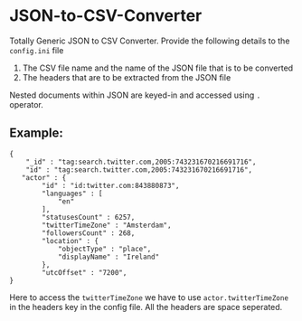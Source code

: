 # JSON-to-CSV-Converter

Totally Generic JSON to CSV Converter. 
Provide the following details to the `config.ini` file
  1. The CSV file name and the name of the JSON file that is to be converted
  2. The headers that are to be extracted from the JSON file
  
Nested documents within JSON are keyed-in and accessed using `.` operator.

## Example:

```
{
    "_id" : "tag:search.twitter.com,2005:743231670216691716",
    "id" : "tag:search.twitter.com,2005:743231670216691716",
   "actor" : {
        "id" : "id:twitter.com:843880873",
        "languages" : [ 
            "en"
        ],
        "statusesCount" : 6257,
        "twitterTimeZone" : "Amsterdam",
        "followersCount" : 268,
        "location" : {
            "objectType" : "place",
            "displayName" : "Ireland"
        },
        "utcOffset" : "7200",
}
```
Here to access the `twitterTimeZone` we have to use `actor.twitterTimeZone` in the headers key in the config file. All the headers are space seperated. 
